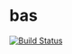 # bas
[![Build Status](https://travis-ci.com/parimooa/bas.svg?token=MuKvvbbCbCihGARFt8fT&branch=development)](https://travis-ci.com/parimooa/bas)